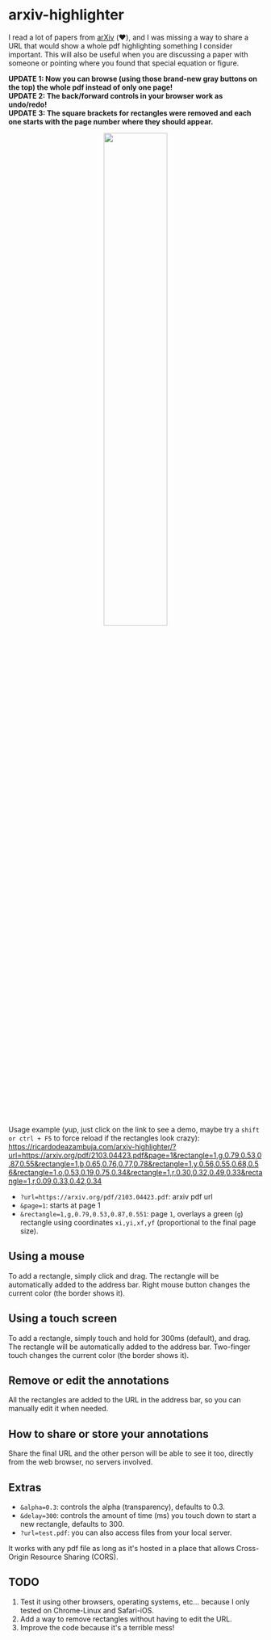 # arxiv-highlighter

I read a lot of papers from [arXiv](https://arxiv.org/) (:heart:), and I was missing a way to share a URL that would show a whole pdf highlighting something I consider important. This will also be useful when you are discussing a paper with someone or pointing where you found that special equation or figure. 

**UPDATE 1: Now you can browse (using those brand-new gray buttons on the top) the whole pdf instead of only one page!**     
**UPDATE 2: The back/forward controls in your browser work as undo/redo!**     
**UPDATE 3: The square brackets for rectangles were removed and each one starts with the page number where they should appear.**     


<p align="center">
<img src="https://user-images.githubusercontent.com/6606382/218593704-e5831beb-d88e-428e-abac-b6f9c17ae66a.png" width=50% height=50%>
</p>

Usage example (yup, just click on the link to see a demo, maybe try a `shift or ctrl + F5` to force reload if the rectangles look crazy):    
<a href="https://ricardodeazambuja.com/arxiv-highlighter/?url=https://arxiv.org/pdf/2103.04423.pdf&page=1&rectangle=1,g,0.79,0.53,0.87,0.55&rectangle=1,b,0.65,0.76,0.77,0.78&rectangle=1,y,0.56,0.55,0.68,0.56&rectangle=1,o,0.53,0.19,0.75,0.34&rectangle=1,r,0.30,0.32,0.49,0.33&rectangle=1,r,0.09,0.33,0.42,0.34">https://ricardodeazambuja.com/arxiv-highlighter/?url=https://arxiv.org/pdf/2103.04423.pdf&page=1&rectangle=1,g,0.79,0.53,0.87,0.55&rectangle=1,b,0.65,0.76,0.77,0.78&rectangle=1,y,0.56,0.55,0.68,0.56&rectangle=1,o,0.53,0.19,0.75,0.34&rectangle=1,r,0.30,0.32,0.49,0.33&rectangle=1,r,0.09,0.33,0.42,0.34</a>

* `?url=https://arxiv.org/pdf/2103.04423.pdf`: arxiv pdf url
* `&page=1`: starts at page 1
* `&rectangle=1,g,0.79,0.53,0.87,0.551`: page `1`, overlays a green (`g`) rectangle using coordinates `xi,yi,xf,yf` (proportional to the final page size).

## Using a mouse
To add a rectangle, simply click and drag. The rectangle will be automatically added to the address bar. Right mouse button changes the current color (the border shows it).

## Using a touch screen
To add a rectangle, simply touch and hold for 300ms (default), and drag. The rectangle will be automatically added to the address bar. Two-finger touch changes the current color (the border shows it).

## Remove or edit the annotations
All the rectangles are added to the URL in the address bar, so you can manually edit it when needed.     
## How to share or store your annotations
Share the final URL and the other person will be able to see it too, directly from the web browser, no servers involved.


## Extras
* `&alpha=0.3`: controls the alpha (transparency), defaults to 0.3.
* `&delay=300`: controls the amount of time (ms) you touch down to start a new rectangle, defaults to 300.
* `?url=test.pdf`: you can also access files from your local server.

It works with any pdf file as long as it's hosted in a place that allows Cross-Origin Resource Sharing (CORS).

## TODO
1. Test it using other browsers, operating systems, etc... because I only tested on Chrome-Linux and Safari-iOS.
2. Add a way to remove rectangles without having to edit the URL.
3. Improve the code because it's a terrible mess!
